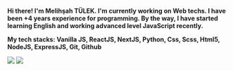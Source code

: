 **Hi there! I'm Melihşah TÜLEK. I'm currently working on Web techs. I have been +4 years experience for programming. By the way, I have started learning English and working advanced level JavaScript recently.**

**My tech stacks: Vanilla JS, ReactJS, NextJS, Python, Css, Scss, Html5, NodeJS, ExpressJS, Git, Github**

[![](https://github-readme-stats.vercel.app/api?username=melihsahtulek)](https://github.com/anuraghazra/github-readme-stats)
[![](https://github-readme-stats.vercel.app/api/top-langs/?username=melihsahtulek&layout=compact)](https://github.com/anuraghazra/github-readme-stats)
